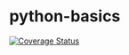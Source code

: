 # python-basics

[![Coverage Status](https://coveralls.io/repos/github/dqmdz/python-basics/badge.svg?branch=master)](https://coveralls.io/github/dqmdz/python-basics?branch=master)
